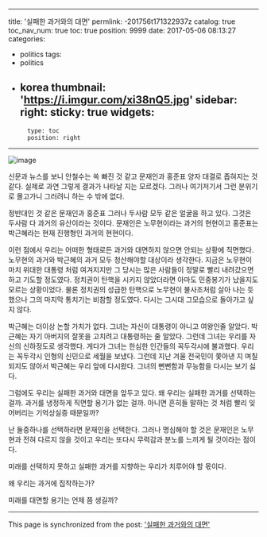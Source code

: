 
---
title: '실패한 과거와의 대면'
permlink: -201756t171322937z
catalog: true
toc_nav_num: true
toc: true
position: 9999
date: 2017-05-06 08:13:27
categories:
- politics
tags:
- politics
- korea
thumbnail: 'https://i.imgur.com/xi38nQ5.jpg'
sidebar:
    right:
        sticky: true
widgets:
    -
        type: toc
        position: right
---


![image](https://i.imgur.com/xi38nQ5.jpg)

신문과 뉴스를 보니 안철수는 쏙 빠진 것 같고 문재인과 홍준표 양자 대결로 좁혀지는 것 같다. 실제로 과연 그렇게 결과가 나타날 지는 모르겠다. 그러나 여기저기서 그런 분위기로 몰고가니 그러려니 하는 수 밖에 없다.

정반대인 것 같은 문재인과 홍준표 
그러나 두사람 모두 같은 얼굴을 하고 있다. 그것은 두사람 다 과거의 유산이라는 것이다. 문재인은 노무현이라는 과거의 현현이고 홍준표는 박근혜라는 현재 진행형인 과거의 현현이다.

이런 점에서 우리는 어떠한 형태로든 과거와 대면하지 않으면 안되는 상황에 직면했다. 노무현의 과거와 박근혜의 과거 모두 청산해야할 대상이라 생각한다. 지금은 노무현이 마치 위대한 대통령 처럼 여겨지지만 그 당시는 많은 사람들이 정말로 빨리 내려갔으면 하고 기도할 정도였다. 정치권이 탄핵을 시키지 않았더라면 아마도 민중봉기가 났을지도 모르는 상황이었다. 물론 정치권의 성급한 탄핵으로 노무현이 불사조처럼 살아 나는 듯 했으나 그의 마지막 통치기는 비참할 정도였다. 다시는 그시대 그모습으로 돌아가고 싶지 않다.

박근혜는 더이상 논할 가치가 없다. 그녀는 자신이 대통령이 아니고 여왕인줄 알았다. 박근혜는 자기 아버지의 잘못을 고치려고 대통령하는 줄 알았다. 그런데 그녀는 우리를 자신의 신하정도로 생각했다. 게다가 그녀는 한심한 인간들의 꼭두각시에 불과했다. 우리는 꼭두각시 인형의 신민으로 세월을 보냈다. 그런데 지난 겨울 전국민이 쫓아낸 지 며칠 되지도 않아서 박근혜는 우리 앞에 다시왔다. 그녀의 뻔뻔함과 무능함을 다시는 보기 싫다.

그럼에도 우리는 실패한 과거와 대면을 앞두고 있다. 왜 우리는 실패한 과거를 선택하는 걸까. 과거를 냉정하게 직면할 용기가 없는 걸까. 아니면 흔히들 말하는 것 처럼 빨리 잊어버리는 기억상실증 때문일까?

난 둘중하나를 선택하라면 문재인을 선택한다. 그러나 명심해야 할 것은 문재인은 노무현과 전혀 다르지 않을 것이고 우리는 또다시 무력감과 분노를 느끼게 될 것이라는 점이다. 

미래를 선택하지 못하고 실패한 과거를 지향하는 우리가 치루어야 할 몫이다.

왜 우리는 과거에 집착하는가?

미래를 대면할 용기는 언제 쯤 생길까?

- - -

This page is synchronized from the post: ['실패한 과거와의 대면'](https://steemit.com/@oldstone/-201756t171322937z)
